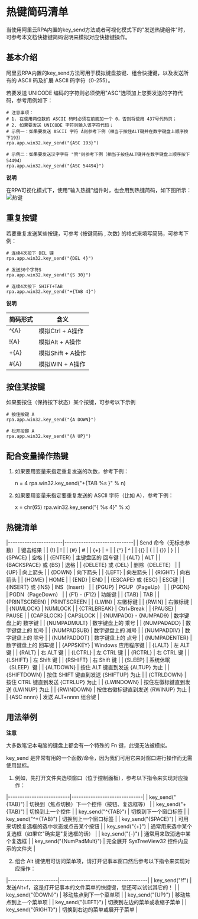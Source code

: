 热键简码清单 
===========================

当使用阿里云RPA内置的key_send方法或者可视化模式下的"发送热键组件"时，可参考本文档快捷键简码说明来模拟对应快捷键操作。

基本介绍 
-------------------------

阿里云RPA内置的key_send方法可用于模拟键盘按键、组合快捷键，以及发送所有的 ASCII 码及扩展 ASCII 码字符（0-255）。

若要发送 UNICODE 编码的字符则必须使用"ASC"选项加上您要发送的字符代码，参考用例如下：

    # 注意事项：
    # 1. 在使用两位数的 ASCII 码时必须在前面加一个 0，否则将使用 437号代码页；
    # 2. 如果要发送 UNICODE 字符则输入该字符代码；
    # 示例一：如果要发送 ASCII 字符 Á则参考下例（相当于按住ALT键并在数字键盘上顺序按下193）
    rpa.app.win32.key_send("{ASC 193}")
    
    # 示例二：如果要发送汉字字符 "赞"则参考下例（相当于按住ALT键并在数字键盘上顺序按下54494）
    rpa.app.win32.key_send("{ASC 54494}")




**说明**



在RPA可视化模式下，使用"输入热键"组件时，也会用到热键简码，如下图所示：![热键](https://static-aliyun-doc.oss-accelerate.aliyuncs.com/assets/img/zh-CN/5086141261/p275443.png)



重复按键 
-------------------------

若要重复发送某些按键，可参考 {按键简码 , 次数} 的格式来填写简码，可参考下例：

    # 连续4次按下 DEL 键
    rpa.app.win32.key_send("{DEL 4}")
    
    # 发送30个字符S
    rpa.app.win32.key_send("{S 30}")
    
    # 连续4次按下 SHIFT+TAB
    rpa.app.win32.key_send("+{TAB 4}")


**说明** 

| 简码形式  |      含义       |
|-------|---------------|
| \^{A} | 模拟Ctrl + A操作  |
| !{A}  | 模拟Alt + A操作   |
| +{A}  | 模拟Shift + A操作 |
| #{A}  | 模拟WIN + A操作   |





按住某按键 
--------------------------

如果要按住（保持按下状态）某个按键，可参考以下示例

    # 按住按键 A
    rpa.app.win32.key_send("{A DOWN}")
    
    # 松开按键 A
    rpa.app.win32.key_send("{A UP}")



配合变量操作热键 
-----------------------------

1. 如果要用变量来指定重复发送的次数，参考下例：

    n = 4
    rpa.win32.key_send("+{TAB %s }" % n)





2. 如果要用变量来指定要重复发送的 ASCII 字符（比如 A），参考下例：

    x = chr(65)
    rpa.win32.key_send("{ %s 4}" % x)



热键清单 
-------------------------



|-----------------------|-----------------------------|
| Send 命令（无标志参数）        | 键击结果                        |
| {!}                   | !                           |
| {#}                   | #                           |
| {+}                   | +                           |
| {\^}                  | \^                          |
| {{}                   | {                           |
| {}}                   | }                           |
| {SPACE}               | 空格                          |
| {ENTER}               | 主键盘区的 回车键                   |
| {ALT}                 | ALT                         |
| {BACKSPACE} 或 {BS}    | 退格                          |
| {DELETE} 或 {DEL}      | 删除（DELETE）                  |
| {UP}                  | 向上箭头                        |
| {DOWN}                | 向下箭头                        |
| {LEFT}                | 向左箭头                        |
| {RIGHT}               | 向右箭头                        |
| {HOME}                | HOME                        |
| {END}                 | END                         |
| {ESCAPE} 或 {ESC}      | ESC键                        |
| {INSERT} 或 {INS}      | INS（Insert）                 |
| {PGUP}                | PGUP（PageUp）                |
| {PGDN}                | PGDN（PageDown）              |
| {F1} - {F12}          | 功能键                         |
| {TAB}                 | TAB                         |
| {PRINTSCREEN}         | PRINTSCREEN                 |
| {LWIN}                | 左徽标键                        |
| {RWIN}                | 右徽标键                        |
| {NUMLOCK}             | NUMLOCK                     |
| {CTRLBREAK}           | Ctrl+Break                  |
| {PAUSE}               | PAUSE                       |
| {CAPSLOCK}            | CAPSLOCK                    |
| {NUMPAD0} - {NUMPAD9} | 数字键盘上的 数字键                  |
| {NUMPADMULT}          | 数字键盘上的 乘号                   |
| {NUMPADADD}           | 数字键盘上的 加号                   |
| {NUMPADSUB}           | 数字键盘上的 减号                   |
| {NUMPADDIV}           | 数字键盘上的 除号                   |
| {NUMPADDOT}           | 数字键盘上的 点号                   |
| {NUMPADENTER}         | 数字键盘上的 回车键                  |
| {APPSKEY}             | Windows 应用程序键               |
| {LALT}                | 左 ALT 键                     |
| {RALT}                | 右 ALT 键                     |
| {LCTRL}               | 左 CTRL 键                    |
| {RCTRL}               | 右 CTRL 键                    |
| {LSHIFT}              | 左 Shift 键                   |
| {RSHIFT}              | 右 Shift 键                   |
| {SLEEP}               | 系统休眠（SLEEP）键                |
| {ALTDOWN}             | 按住 ALT 键直到发送 {ALTUP} 为止     |
| {SHIFTDOWN}           | 按住 SHIFT 键直到发送 {SHIFTUP} 为止 |
| {CTRLDOWN}            | 按住 CTRL 键直到发送 {CTRLUP} 为止   |
| {LWINDOWN}            | 按住左徽标键直到发送 {LWINUP} 为止      |
| {RWINDOWN}            | 按住右徽标键直到发送 {RWINUP} 为止      |
| {ASC nnnn}            | 发送 ALT+nnnn 组合键             |



用法举例 
-------------------------

**注意**

大多数笔记本电脑的键盘上都会有一个特殊的 Fn 键，此键无法被模拟。

key_send 是非常有用的一个函数/命令，因为我们可用它来对窗口进行操作而无需使用鼠标。

1. 例如，先打开文件夹选项窗口（位于控制面板），参考以下指令来实现对应操作：


|--------------------------|------------------------------|
| key_send("{TAB}")        | 切换到（焦点切换）下一个控件（按钮、复选框等）      |
| key_send("+{TAB}")       | 切换到上一个控件                     |
| key_send("\^{TAB}")      | 切换到下一个窗口标签                   |
| key_send("\^+{TAB}")     | 切换到上一个窗口标签                   |
| key_send("{SPACE}")      | 可用来切换复选框的选中状态或点击某个按钮         |
| key_send("{+}")          | 通常用来选中某个复选框（如果它"确实是"复选框的话）   |
| key_send("{-}")          | 通常用来取消选中某个复选框                |
| key_send("{NumPadMult}") | 完全展开 SysTreeView32 控件内显示的文件夹 |





2. 组合 Alt 键使用可访问菜单项，请打开记事本窗口然后参考以下指令来实现对应操作：


|---------------------|-------------------------------------|
| key_send("!f")      | 发送Alt+f，这是打开记事本的文件菜单的快捷键，您还可以试试其它的！ |
| key_send("{DOWN}")  | 移动焦点到下一个菜单项                         |
| key_send("{UP}")    | 移动焦点到上一个菜单项                         |
| key_send("{LEFT}")  | 切换到左边的菜单或收缩子菜单                      |
| key_send("{RIGHT}") | 切换到右边的菜单或展开子菜单                      |






